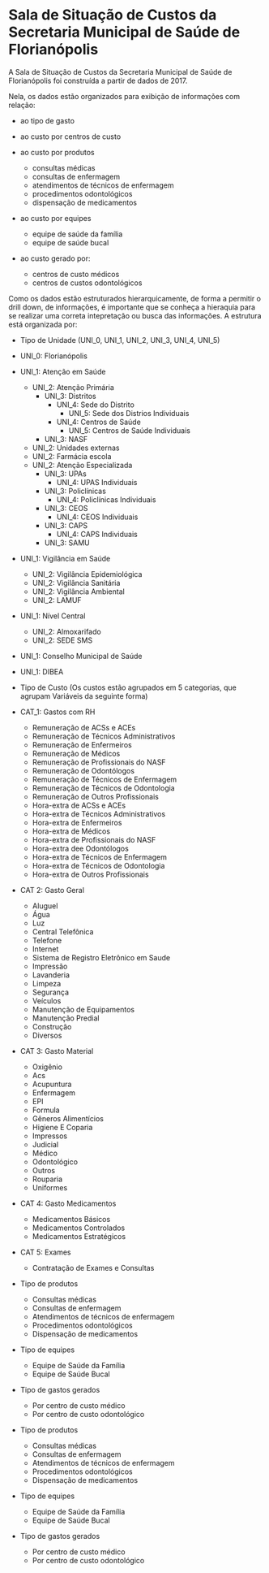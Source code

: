 # Sala de Situação de Custos da Secretaria Municipal de Saúde de Florianópolis

A Sala de Situação de Custos da Secretaria Municipal de Saúde de Florianópolis foi construída a partir de dados de 2017.

Nela, os dados estão organizados para exibição de informações com relação:

* ao tipo de gasto

* ao custo por centros de custo

* ao custo por produtos
  * consultas médicas  
  * consultas de enfermagem  
  * atendimentos de técnicos de enfermagem  
  * procedimentos odontológicos  
  * dispensação de medicamentos

* ao custo por equipes
  * equipe de saúde da família
  * equipe de saúde bucal
  
* ao custo gerado por:
  * centros de custo médicos
  * centros de custos odontológicos
  
Como os dados estão estruturados hierarquicamente, de forma a permitir o drill down, de informações, é importante que se conheça a hieraquia para se realizar uma correta intepretação ou busca das informações. A estrutura está organizada por:

* Tipo de Unidade (UNI_0, UNI_1, UNI_2, UNI_3, UNI_4, UNI_5)
 * UNI_0: Florianópolis
  * UNI_1: Atenção em Saúde
    * UNI_2: Atenção Primária
      * UNI_3: Distritos
        * UNI_4: Sede do Distrito
          * UNI_5: Sede dos Distrios Individuais
        * UNI_4: Centros de Saúde
          * UNI_5: Centros de Saúde Individuais
      * UNI_3: NASF
    * UNI_2: Unidades externas
    * UNI_2: Farmácia escola
    * UNI_2: Atenção Especializada
      * UNI_3: UPAs
        * UNI_4: UPAS Individuais
      * UNI_3: Policlínicas
        * UNI_4: Policlínicas Individuais
      * UNI_3: CEOS
        * UNI_4: CEOS Individuais 
      * UNI_3: CAPS
        * UNI_4: CAPS Individuais
      * UNI_3: SAMU
  * UNI_1: Vigilância em Saúde
    * UNI_2: Vigilância Epidemiológica
    * UNI_2: Vigilância Sanitária
    * UNI_2: Vigilância Ambiental
    * UNI_2: LAMUF
  * UNI_1: Nível Central
    * UNI_2: Almoxarifado
    * UNI_2: SEDE SMS
  * UNI_1: Conselho Municipal de Saúde
  * UNI_1: DIBEA

* Tipo de Custo (Os custos estão agrupados em 5 categorias, que agrupam Variáveis da seguinte forma)
 * CAT_1: Gastos com RH 
    * Remuneração de ACSs e ACEs
    * Remuneração de Técnicos Administrativos
    * Remuneração de Enfermeiros
    * Remuneração de Médicos
    * Remuneração de Profissionais do NASF
    * Remuneração de Odontólogos
    * Remuneração de Técnicos de Enfermagem
    * Remuneração de Técnicos de Odontologia
    * Remuneração de Outros Profissionais
    * Hora-extra de ACSs e ACEs 
    * Hora-extra de Técnicos Administrativos
    * Hora-extra de Enfermeiros
    * Hora-extra de Médicos
    * Hora-extra de Profissionais do NASF
    * Hora-extra dee Odontólogos
    * Hora-extra de Técnicos de Enfermagem
    * Hora-extra de Técnicos de Odontologia
    * Hora-extra de Outros Profissionais
  * CAT 2: Gasto Geral  
    * Aluguel	
    * Água	
    * Luz	
    * Central Telefônica	
    * Telefone	
    * Internet	
    * Sistema de Registro Eletrônico em Saude	
    * Impressão	
    * Lavanderia	
    * Limpeza	
    * Segurança	
    * Veículos	
    * Manutenção de Equipamentos	
    * Manutenção Predial	
    * Construção	
    * Diversos
  * CAT 3: Gasto Material  
    * Oxigênio	
    * Acs	
    * Acupuntura	
    * Enfermagem	
    * EPI	
    * Formula	
    * Gêneros Alimentícios	
     * Higiene E Coparia	
    * Impressos	
    * Judicial	
    * Médico	
    * Odontológico	
    * Outros	
    * Rouparia	
    * Uniformes
  * CAT 4: Gasto Medicamentos  
    * Medicamentos Básicos
    * Medicamentos Controlados
    * Medicamentos Estratégicos	
  * CAT 5: Exames  
    * Contratação de Exames e Consultas	

 * Tipo de produtos
    * Consultas médicas
    * Consultas de enfermagem
    * Atendimentos de técnicos de enfermagem
    * Procedimentos odontológicos
    * Dispensação de medicamentos
    
 * Tipo de equipes
    * Equipe de Saúde da Família
    * Equipe de Saúde Bucal
    
* Tipo de gastos gerados
    * Por centro de custo médico
    * Por centro de custo odontológico


 * Tipo de produtos
    * Consultas médicas
    * Consultas de enfermagem
    * Atendimentos de técnicos de enfermagem
    * Procedimentos odontológicos
    * Dispensação de medicamentos
    
 * Tipo de equipes
    * Equipe de Saúde da Família
    * Equipe de Saúde Bucal
    
* Tipo de gastos gerados
    * Por centro de custo médico
    * Por centro de custo odontológico


